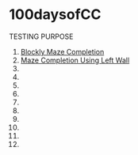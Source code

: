 # 100daysofCC
TESTING PURPOSE

1. [Blockly Maze Completion](0.1Level10.md)
2. [Maze Completion Using Left Wall](0.3HugLeft.md)
3. []()
4. []()
5. []() 
6. []()
7. []()
8. []()
9. []()
10. []()
11. []()
12. []()
